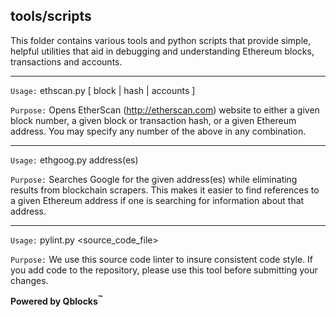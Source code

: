 ## tools/scripts

This folder contains various tools and python scripts that provide simple, helpful utilities that aid in debugging and understanding Ethereum blocks, transactions and accounts.

---

`Usage:` ethscan.py [ block | hash | accounts ]

`Purpose:` Opens EtherScan (http://etherscan.com) website to either a given block number, a given block or transaction hash, or a given Ethereum address. You may specify any number of the above in any combination.

---

`Usage:` ethgoog.py address(es)

`Purpose:` Searches Google for the given address(es) while eliminating results from blockchain scrapers. This makes it easier to find references to a given Ethereum address if one is searching for information about that address.

---

`Usage:` pylint.py <source_code_file>

`Purpose:` We use this source code linter to insure consistent code style. If you add code to the repository, please use this tool before submitting your changes.

**Powered by Qblocks<sup>&trade;</sup>**
